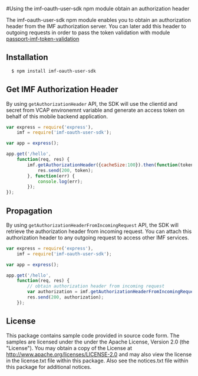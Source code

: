 #Using the imf-oauth-user-sdk npm module obtain an authorization header


The imf-oauth-user-sdk npm module enables you to obtain an authorization header from the IMF authorization server. You can later add this header to outgoing requests in order to pass the token validation with module [passport-imf-token-validation](https://www.npmjs.com/package/passport-imf-token-validation)

## Installation
``` bash
  $ npm install imf-oauth-user-sdk
```

## Get IMF Authorization Header
By using `getAuthorizationHeader` API, the SDK will use the clientid and secret from VCAP environemnt variable and generate an access token on behalf of this mobile backend application.

``` js
var express = require('express'),
    imf = require('imf-oauth-user-sdk');

var app = express();

app.get('/hello',
	function(req, res) {
		imf.getAuthorizationHeader({cacheSize:100}).then(function(token) {
			res.send(200, token);
		}, function(err) {
			console.log(err);
		});
});

```

## Propagation
By using `getAuthorizationHeaderFromIncomingRequest` API, the SDK will retrieve the authorization header from incoming request. You can attach this authorization header to any outgoing request to access other IMF services.

``` js
var express = require('express'),
    imf = require('imf-oauth-user-sdk');

var app = express();

app.get('/hello',
	function(req, res) {
        // obtain authorization header from incoming request
		var authorization = imf.getAuthorizationHeaderFromIncomingRequest(req);
		res.send(200, authorization);
	});

```

## License
This package contains sample code provided in source code form. The samples are licensed under the under the Apache License, Version 2.0 (the "License").  You may obtain a copy of the License at http://www.apache.org/licenses/LICENSE-2.0 and may also view the license in the license.txt file within this package.  Also see the notices.txt file within this package for additional notices.
